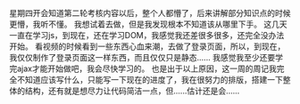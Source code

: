 星期四开会知道第二轮考核内容以后，整个人都懵了，后来讲解部分知识点的时候更懵，我听不懂。
我想试着去做，但是我发现根本不知道该从哪里下手。
这几天一直在学习js，到现在，还在学习DOM，我感觉我还差很多很多，还完全没办法开始。
看视频的时候看到一些东西心血来潮，去做了登录页面，所以，到现在，我仅仅制作了登录页面这一样东西，而且仅仅只是静态......
我感觉我至少还要学完ajax才能开始做吧，我会尽快学习的。
也是出于以上原因，这一周的周记我完全不知道应该写什么，只能写一下现在的进度了，我在很努力的排版，搭建一下整体的结构，还有就是想尽力让代码简洁一点，但......估计还是会......